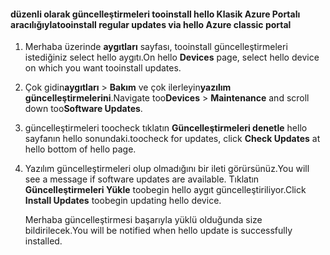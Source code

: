 <!--author=SharS last changed: 9/17/15-->

#### <a name="tooinstall-regular-updates-via-hello-azure-classic-portal"></a><span data-ttu-id="39a58-101">düzenli olarak güncelleştirmeleri tooinstall hello Klasik Azure Portalı aracılığıyla</span><span class="sxs-lookup"><span data-stu-id="39a58-101">tooinstall regular updates via hello Azure classic portal</span></span>
1. <span data-ttu-id="39a58-102">Merhaba üzerinde **aygıtları** sayfası, tooinstall güncelleştirmeleri istediğiniz select hello aygıtı.</span><span class="sxs-lookup"><span data-stu-id="39a58-102">On hello **Devices** page, select hello device on which you want tooinstall updates.</span></span>
2. <span data-ttu-id="39a58-103">Çok gidin**aygıtları** > **Bakım** ve çok ilerleyin**yazılım güncelleştirmelerini**.</span><span class="sxs-lookup"><span data-stu-id="39a58-103">Navigate too**Devices** > **Maintenance** and scroll down too**Software Updates**.</span></span>
3. <span data-ttu-id="39a58-104">güncelleştirmeleri toocheck tıklatın **Güncelleştirmeleri denetle** hello sayfanın hello sonundaki.</span><span class="sxs-lookup"><span data-stu-id="39a58-104">toocheck for updates, click **Check Updates** at hello bottom of hello page.</span></span>
4. <span data-ttu-id="39a58-105">Yazılım güncelleştirmeleri olup olmadığını bir ileti görürsünüz.</span><span class="sxs-lookup"><span data-stu-id="39a58-105">You will see a message if software updates are available.</span></span> <span data-ttu-id="39a58-106">Tıklatın **Güncelleştirmeleri Yükle** toobegin hello aygıt güncelleştiriliyor.</span><span class="sxs-lookup"><span data-stu-id="39a58-106">Click **Install Updates** toobegin updating hello device.</span></span>
   
    <span data-ttu-id="39a58-107">Merhaba güncelleştirmesi başarıyla yüklü olduğunda size bildirilecek.</span><span class="sxs-lookup"><span data-stu-id="39a58-107">You will be notified when hello update is successfully installed.</span></span>

